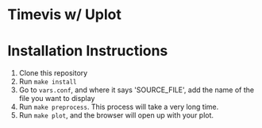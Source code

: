 # Timevis w/ Uplot

# Installation Instructions


1. Clone this repository
2. Run `make install`
3. Go to `vars.conf`, and where it says 'SOURCE\_FILE', add the name of the file you want to display
4. Run `make preprocess`. This process will take a very long time.
5. Run `make plot`, and the browser will open up with your plot.
